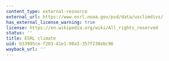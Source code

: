 ```yaml
---
content_type: external-resource
external_url: https://www.esrl.noaa.gov/psd/data/usclimdivs/
has_external_license_warning: true
license: https://en.wikipedia.org/wiki/All_rights_reserved
status: ''
title: ESRL climate
uid: b33995ce-f203-41e1-98a3-357f238ebc96
wayback_url: ''
---
```

